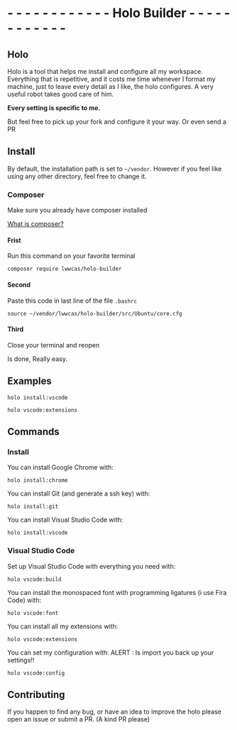  #   - - - - - - - - - - - -  Holo Builder  - - - - - - - - - - - - 

## Holo
Holo is a tool that helps me install and configure all my workspace.
Everything that is repetitive, and it costs me time whenever I format my machine, just to leave every detail as I like, the holo configures. A very useful robot takes good care of him.

**Every setting is specific to me.**

But feel free to pick up your fork and configure it your way. Or even send a PR

## Install

By default, the installation path is set to `~/vendor`. However if you feel like using any other directory, feel free to change it.

### Composer 

Make sure you already have composer installed

[What is composer?](https://getcomposer.org/)

 #### Frist
 
 Run this command on your favorite terminal
 
```
composer require lwwcas/holo-builder
```

#### Second

Paste this code in last line of the file `.bashrc`

```  
source ~/vendor/lwwcas/holo-builder/src/Ubuntu/core.cfg
```

#### Third

Close your terminal and reopen

Is done,  Really easy.



## Examples

```  
holo install:vscode
```

```  
holo vscode:extensions
```

## Commands

### Install

You can install Google Chrome with:

```  
holo install:chrome
```

You can install Git (and generate a ssh key) with:

```  
holo install:git
```

You can install Visual Studio Code with:

```  
holo install:vscode
```

### Visual Studio Code

Set up Visual Studio Code with everything you need with:

```  
holo vscode:build
```

You can install the monospaced font with programming ligatures (i use Fira Code) with:

```  
holo vscode:font
```

You can install all my extensions with:

```  
holo vscode:extensions
```

You can set my configuration with:
ALERT : Is import you back up your settings!!
```  
holo vscode:config
```

## Contributing

If you happen to find any bug, or have an idea to improve the holo please open an issue or submit a PR.
(A kind PR please)
